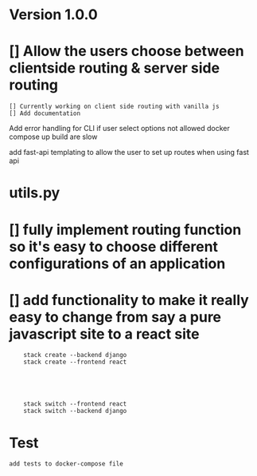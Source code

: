 
# Version 1.0.0

# [] Allow the users choose between clientside routing & server side routing 
    [] Currently working on client side routing with vanilla js 
    [] Add documentation

Add error handling for CLI if user select options not allowed 
docker compose up build are slow
 
add fast-api templating to allow the user to set up routes when using fast api


# utils.py 
# [] fully implement routing function so it's easy to choose different configurations of an application 
# [] add functionality to make it really easy to change from say a pure javascript site to a react site 
        stack create --backend django
        stack create --frontend react





        stack switch --frontend react
        stack switch --backend django


# Test
    add tests to docker-compose file 


